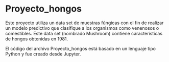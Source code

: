 # Proyecto_hongos

Este proyecto utiliza un data set de muestras fúngicas con el fin de realizar un modelo predictivo que clasifique a los organismos como venenosos o comestibles. Este data set (nombrado Mushroom) contiene características de hongos obtenidas en 1981.

El código del archivo Proyecto_hongos está basado en un lenguaje tipo Python y fue creado desde Jupyter.
